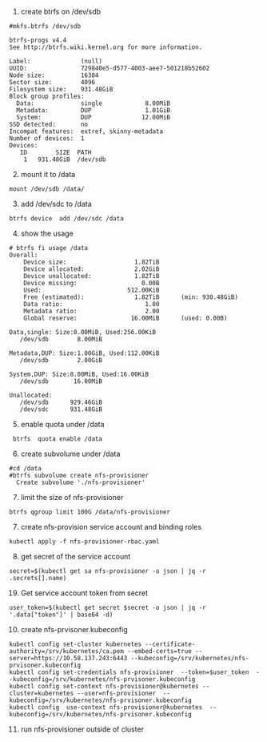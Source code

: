 1. create btrfs on /dev/sdb
```
#mkfs.btrfs /dev/sdb

btrfs-progs v4.4
See http://btrfs.wiki.kernel.org for more information.

Label:              (null)
UUID:               729840e5-d577-4003-aee7-501218b52602
Node size:          16384
Sector size:        4096
Filesystem size:    931.48GiB
Block group profiles:
  Data:             single            8.00MiB
  Metadata:         DUP               1.01GiB
  System:           DUP              12.00MiB
SSD detected:       no
Incompat features:  extref, skinny-metadata
Number of devices:  1
Devices:
   ID        SIZE  PATH
    1   931.48GiB  /dev/sdb
```

2. mount it to /data
```  
mount /dev/sdb /data/
```
3. add /dev/sdc to /data
```
btrfs device  add /dev/sdc /data
```

4. show the usage 
```
# btrfs fi usage /data
Overall:
    Device size:                   1.82TiB
    Device allocated:              2.02GiB
    Device unallocated:            1.82TiB
    Device missing:                  0.00B
    Used:                        512.00KiB
    Free (estimated):              1.82TiB      (min: 930.48GiB)
    Data ratio:                       1.00
    Metadata ratio:                   2.00
    Global reserve:               16.00MiB      (used: 0.00B)

Data,single: Size:8.00MiB, Used:256.00KiB
   /dev/sdb        8.00MiB

Metadata,DUP: Size:1.00GiB, Used:112.00KiB
   /dev/sdb        2.00GiB

System,DUP: Size:8.00MiB, Used:16.00KiB
   /dev/sdb       16.00MiB

Unallocated:
   /dev/sdb      929.46GiB
   /dev/sdc      931.48GiB
```

5. enable quota under /data
```
 btrfs  quota enable /data
```

6. create subvolume under /data

```
#cd /data
#btrfs subvolume create nfs-provisioner
  Create subvolume './nfs-provisioner'
```

7. limit the size of nfs-provisioner
```
btrfs qgroup limit 100G /data/nfs-provisioner
```

7. create nfs-provision service account and binding roles 
```
kubectl apply -f nfs-provisioner-rbac.yaml
```

8. get secret of the service account 
```
secret=$(kubectl get sa nfs-provisioner -o json | jq -r .secrets[].name)
```


19. Get service account token from secret
```
user_token=$(kubectl get secret $secret -o json | jq -r '.data["token"]' | base64 -d)
```

10. create nfs-prvisoner.kubeconfig

```
kubectl config set-cluster kubernetes --certificate-authority=/srv/kubernetes/ca.pem --embed-certs=true --server=https://10.58.137.243:6443 --kubeconfig=/srv/kubernetes/nfs-prvisoner.kubeconfig
kubectl config set-credentials nfs-provisioner  --token=$user_token  --kubeconfig=/srv/kubernetes/nfs-prvisoner.kubeconfig
kubectl config set-context nfs-provisioner@kubernetes --cluster=kubernetes --user=nfs-provisioner  --kubeconfig=/srv/kubernetes/nfs-prvisoner.kubeconfig
kubectl config  use-context nfs-provisioner@kubernetes  --kubeconfig=/srv/kubernetes/nfs-prvisoner.kubeconfig
```

11. run nfs-provisioner outside of cluster

```
